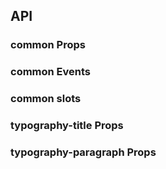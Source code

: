 ## API

### common Props

<field-table :data="props"/>

### common Events

<field-table :data="emits" type="emits"/>

### common slots

<field-table :data="slots" type="slots"/>

### typography-title Props

<field-table :data="titleProps"/>

### typography-paragraph Props

<field-table :data="paragraphProps"/>

<script setup>
import { ref } from 'vue';
const props = ref([
  {
    name: 'type',
    desc: '文本类型',
    type: "'primary' | 'secondary' | 'success' | 'danger' | 'warning'",
    value: '-',
  },
  {
    name: 'bold',
    desc: '粗体',
    type: 'boolean',
    value: '`false`',
  },
  {
    name: 'mark',
    desc: '添加标记样式',
    type: 'boolean | { color: string }',
    value: '`false`',
  },
  {
    name: 'underline',
    desc: '下划线样式',
    type: 'boolean',
    value: '`false`',
  },
  {
    name: 'delete',
    desc: '删除线样式',
    type: 'boolean',
    value: '`false`',
  },
  {
    name: 'code',
    desc: '代码块样式',
    type: 'boolean',
    value: '`false`',
  },
  {
    name: 'disabled',
    desc: '禁用状态',
    type: 'boolean',
    value: '`false`',
  },
  {
    name: 'editable',
    desc: '开启可编辑功能',
    type: 'boolean',
    value: '`false`',
  },
  {
    name: 'editing (v-model)',
    desc: '是否在编辑状态',
    type: 'boolean',
    value: '-',
  },
  {
    name: 'default-editing',
    desc: '默认的编辑状态',
    type: 'boolean',
    value: '`false`',
  },
  {
    name: 'edit-text (v-model)',
    desc: '编辑的文字',
    type: 'string',
    value: '-',
  },
  {
    name: 'copyable',
    desc: '开启复制功能',
    type: 'boolean',
    value: '`false`',
  },
  {
    name: 'copy-text',
    desc: '复制的文字',
    type: 'string',
    value: '-',
  },
  {
    name: 'copy-delay',
    desc: '复制成功后，复制按钮恢复到可点击状态的延迟时间，单位是毫秒 (2.16.0+)',
    type: 'number',
    value: '`3000`',
  },
  {
    name: 'edit-tooltip-props',
    desc: '编辑按钮问题提示配置 (2.32.0+)',
    type: 'object',
    value: '-',
  },
  {
    name: 'copy-tooltip-props',
    desc: '拷贝按钮问题提示配置 (2.32.0+)',
    type: 'object',
    value: '-',
  },
]);
const emits =  ref([
  {
    name: 'edit-start',
    desc: '开始编辑',
    type: '() => void',
    value: '-',
  },
  {
    name: 'change',
    desc: '编辑内容变化',
    type: '(text: string) => void',
    value: '-',
  },
  {
    name: 'edit-end',
    desc: '编辑结束',
    type: '() => void',
    value: '-',
  },
  {
    name: 'copy',
    desc: '复制',
    type: '(text: string) => void',
    value: '-',
  },
]);
const slots = ref([
  {
    name: 'default',
    desc: '内容',
    type: "-",
    value: "",
  },
    {
    name: 'copy-icon',
    desc: '复制图标',
    type: "-",
    value: "",
  },
    {
    name: 'copy-tooltip',
    desc: '复制的文字气泡内容',
    type: "-",
    value: "",
  },
]);
const titleProps = ref([
  {
    name: 'heading',
    desc: '标题级别，相当于 h1 h2 h3 h4 h5 h6',
    type: "'1' | '2' | '3' | '4' | '5' | '6'",
    value: "`'1'`",
  },
]);
const paragraphProps = ref([
  {
    name: 'blockquote',
    desc: '长引用',
    type: 'boolean',
    value: '`false`',
  },
  {
    name: 'spacing',
    desc: '段落的的行高，长文本(大于5行)的时候推荐使用默认行高，短文本(小于等于3行)推荐使用 close 紧密的行高。',
    type: "'default' | 'close'",
    value: "`'default'`",
  },
]);
</script>
